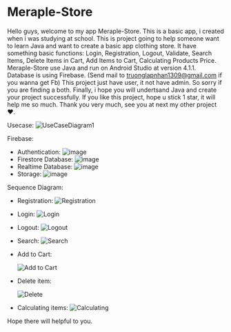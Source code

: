 # Meraple-Store
Hello guys, welcome to my app Meraple-Store. This is a basic app, i created when i was studying at school. 
This is project going to help someone want to learn Java and want to create a basic app clothing store.
It have something basic functions: Login, Registration, Logout, Validate, Search Items, Delete Items in Cart, Add Items to Cart, Calculating Products Price.
Meraple-Store use Java and run on Android Studio at version 4.1.1. Database is using Firebase. (Send mail to truonglapnhan1309@gmail.com if you wanna get Fb)
This project just have user, it not have admin. So sorry if you are finding a both.
Finally, i hope you will undertsand Java and create your project successfully.
If you like this project, hope u stick 1 star, it will help me so much. Thank you very much, see you at next my other project ❤️.

Usecase: 
    ![UseCaseDiagram1](https://user-images.githubusercontent.com/95977133/210172578-14c38729-20b9-4805-a7fe-6c023f385afd.jpg)

Firebase:
 - Authentication:
    ![image](https://user-images.githubusercontent.com/95977133/210171025-ff1f673c-5378-490f-9067-348475cd9a5f.png)
 - Firestore Database:
    ![image](https://user-images.githubusercontent.com/95977133/210171079-f217ffae-6bdc-48e0-9261-ad81ee927b8b.png)
 - Realtime Database:
    ![image](https://user-images.githubusercontent.com/95977133/210171107-666a6d25-9d5d-4d13-bc70-abc7faeff1d1.png)
 - Storage:
    ![image](https://user-images.githubusercontent.com/95977133/210171118-d4cc2a2b-be3e-4180-af22-c821012a4dda.png)

Sequence Diagram:
- Registration:
    ![Registration](https://user-images.githubusercontent.com/95977133/210171626-e78e53e7-c6ca-495d-97fc-39559cac8957.jpg)
- Login:
    ![Login](https://user-images.githubusercontent.com/95977133/210171863-d1029656-4004-43da-b07b-952df181a9b4.jpg)
- Logout:
    ![Logout](https://user-images.githubusercontent.com/95977133/210171995-0c853b3c-c8b5-45c9-b46b-457258cceb36.jpg)
- Search:
    ![Search](https://user-images.githubusercontent.com/95977133/210172146-a5d9b0bb-23df-4e91-963c-bcbbedf50b55.jpg)
- Add to Cart:

    ![Add to Cart](https://user-images.githubusercontent.com/95977133/210172316-c98e1cf7-46f8-45c5-846f-ae686fbfcec6.jpg)
- Delete item:

    ![Delete](https://user-images.githubusercontent.com/95977133/210172362-4a3a3cf0-4c53-4261-8f91-ba195039219a.jpg)
- Calculating items:
    ![Calculating](https://user-images.githubusercontent.com/95977133/210172464-61512c06-e8b8-4f57-bcd0-ad6ccf8c37da.jpg)

Hope there will helpful to you.
    
    
